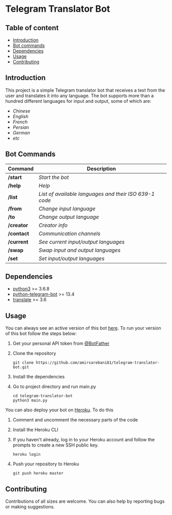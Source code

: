 # Telegram Translator Bot

## Table of content

- [Introduction](README.md#introduction)
- [Bot commands](README.md#bot-commands)
- [Dependencies](README.md#dependencies)
- [Usage](README.md#usage)
- [Contributing](README.md#contributing)

## Introduction

This project is a simple Telegram translator bot that receives a text from the user and translates it into any language. The bot supports more than a hundred different languages ​​for input and output, some of which are:

- *Chinese*
- *English*
- *French*
- *Persian*
- *German*
- *etc*

## Bot Commands

| Command | Description |
| ------- | ----------- |
| **/start** | *Start the bot* |
| **/help** | *Help* |
| **/list** | *List of available languages and their ISO 639-1 code* |
| **/from** | *Change input language* |
| **/to** | *Change output language* |
| **/creator** | *Creator info* |
| **/contact** | *Communication channels* |
| **/current** | *See current input/output languages* |
| **/swap** | *Swap input and output languages* |
| **/set** | *Set input/output languages* |

## Dependencies

- [python3](https://www.python.org/) >= 3.6.8
- [python-telegram-bot](https://github.com/python-telegram-bot/python-telegram-bot) >= 13.4
- [translate](https://pypi.org/project/translate/) >= 3.6

## Usage

You can always see an active version of this bot [here](https://t.me/amir_translator_bot).
To run your version of this bot follow the steps below:

1. Get your personal API token from [@BotFather](https://t.me/botfather)
2. Clone the repository

   ```shell
   git clone https://github.com/amirsarebani81/telegram-translator-bot.git
   ```

3. Install the dependencies
4. Go to project directory and run main.py

    ```shell
    cd telegram-translator-bot
    python3 main.py
    ```

You can also deploy your bot on [Heroku](https://heroku.com). To do this

1. Comment and uncomment the necessary parts of the code
2. Install the Heroku CLI
3. If you haven't already, log in to your Heroku account and follow the prompts to create a new SSH public key.

    ```shell
    heroku login
    ```

4. Push your repository to Heroku

    ```shell
    git push heroku master
    ```

## Contributing

Contributions of all sizes are welcome. You can also help by reporting bugs or making suggestions.
